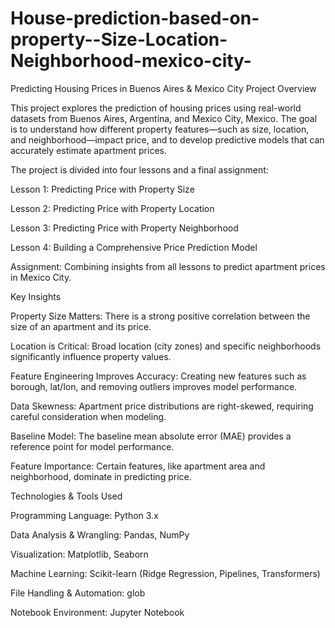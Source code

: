 # House-prediction-based-on-property--Size-Location-Neighborhood-mexico-city-

Predicting Housing Prices in Buenos Aires & Mexico City
Project Overview

This project explores the prediction of housing prices using real-world datasets from Buenos Aires, Argentina, and Mexico City, Mexico. The goal is to understand how different property features—such as size, location, and neighborhood—impact price, and to develop predictive models that can accurately estimate apartment prices.

The project is divided into four lessons and a final assignment:

Lesson 1: Predicting Price with Property Size

Lesson 2: Predicting Price with Property Location

Lesson 3: Predicting Price with Property Neighborhood

Lesson 4: Building a Comprehensive Price Prediction Model

Assignment: Combining insights from all lessons to predict apartment prices in Mexico City.

Key Insights

Property Size Matters: There is a strong positive correlation between the size of an apartment and its price.

Location is Critical: Broad location (city zones) and specific neighborhoods significantly influence property values.

Feature Engineering Improves Accuracy: Creating new features such as borough, lat/lon, and removing outliers improves model performance.

Data Skewness: Apartment price distributions are right-skewed, requiring careful consideration when modeling.

Baseline Model: The baseline mean absolute error (MAE) provides a reference point for model performance.

Feature Importance: Certain features, like apartment area and neighborhood, dominate in predicting price.

Technologies & Tools Used

Programming Language: Python 3.x

Data Analysis & Wrangling: Pandas, NumPy

Visualization: Matplotlib, Seaborn

Machine Learning: Scikit-learn (Ridge Regression, Pipelines, Transformers)

File Handling & Automation: glob

Notebook Environment: Jupyter Notebook
